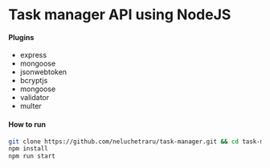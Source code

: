 # Task manager API using NodeJS


#### Plugins
- express
- mongoose
- jsonwebtoken
- bcryptjs
- mongoose
- validator
- multer


#### How to run
```bash
git clone https://github.com/neluchetraru/task-manager.git && cd task-manager
npm install
npm run start
````
